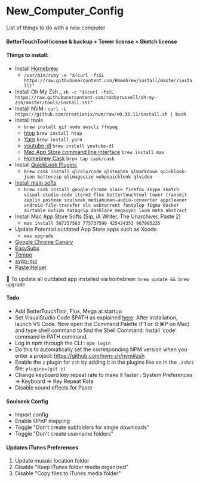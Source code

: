 # New_Computer_Config
List of things to do with a new computer

#### BetterTouchTool license & backup + Tower license + Sketch license

#### Things to install:
- Install [Homebrew](http://brew.sh/)
	- `/usr/bin/ruby -e "$(curl -fsSL https://raw.githubusercontent.com/Homebrew/install/master/install)"`
- Install Oh My Zsh
	_ `sh -c "$(curl -fsSL https://raw.githubusercontent.com/robbyrussell/oh-my-zsh/master/tools/install.sh)"`
- Install NVM : `curl -L https://github.com/creationix/nvm/raw/v0.33.11/install.sh | bash`
- Install tools
	- `brew install git node awscli ffmpeg`
	- [htop](https://hisham.hm/htop/) `brew install htop`
	- [Yarn](https://yarnpkg.com/en/) `brew install yarn`
	- [youtube-dl](https://rg3.github.io/youtube-dl/) `brew install youtube-dl`
	- [Mac App Store command line interface](https://github.com/mas-cli/mas) `brew install mas`
	- [Homebrew Cask](https://caskroom.github.io/) `brew tap cask/cask`
- Install [QuickLook Plugins](https://github.com/sindresorhus/quick-look-plugins)
	- `brew cask install qlcolorcode qlstephen qlmarkdown quicklook-json betterzip qlimagesize webpquicklook qlvideo`
- [Install main softs](https://caskroom.github.io/search)
	- `brew cask install google-chrome slack firefox skype sketch visual-studio-code iterm2 flux bettertouchtool tower transmit zeplin postman soulseek mediahuman-audio-converter appcleaner android-file-transfer vlc webtorrent fontplop figma docker airtable notion datagrip dashlane megasync loom meta abstract`
- Install Mac App Store Softs (Sip, iA Writer, The Unarchiver, Paste 2)
	- `mas install 507257563 775737590 425424353 967805235`
- Update Potential outdated App Store apps such as Xcode
	- `mas upgrade`
- [Google Chrome Canary](https://www.google.fr/chrome/browser/canary.html)
- [EasySubs](https://tucci.me/projects/easysubs/)
- [Tempo](https://www.yourtempo.co/)
- [svgo-gui](http://goo.gl/0Qu9B)
- [Paste Helper](https://pasteapp.me/helper/)

📝 To update all outdated app installed via homebrew: `brew update && brew upgrade`

#### Todo
- Add BetterTouchTool, Flux, Mega at startup
- Set VisualStudio Code $PATH as explained [here](https://stackoverflow.com/a/29971430/3906770):
After installation, launch VS Code. Now open the Command Palette (F1 or ⇧⌘P on Mac) and type shell command to find the Shell Command: Install 'code' command in PATH command.
- Log in npm through the CLI : `npm login`
- Do this to automatically set the corresponding NPM version when you enter a project: https://github.com/nvm-sh/nvm#zsh
- Enable the `z` plugin for `zsh` by adding it in the plugins like so in the `.zshrc` file: `plugins=(git z)`
- Change keyboard key repeat rate to make it faster : System Preferences => Keyboard => Key Repeat Rate
- Disable sound effects for Paste

#### Soulseek Config
- Import config
- Enable UPnP mapping
- Toggle "Don't create subfolders for single downloads"
- Toggle "Don't create username folders"

#### Updates iTunes Preferences
1) Update musuic location folder
2) Disable "Keep iTunes folder media organized"
3) Disable "Copy files to iTunes media folder"
